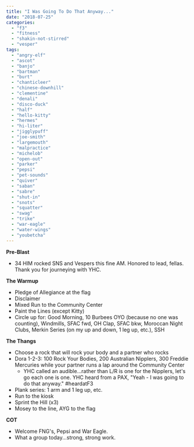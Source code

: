 ```yaml
---
title: "I Was Going To Do That Anyway..."
date: "2018-07-25"
categories: 
  - "f3"
  - "fitness"
  - "shakin-not-stirred"
  - "vesper"
tags: 
  - "angry-elf"
  - "ascot"
  - "banjo"
  - "bartman"
  - "burt"
  - "chanticleer"
  - "chinese-downhill"
  - "clementine"
  - "denali"
  - "disco-duck"
  - "half"
  - "hello-kitty"
  - "hermes"
  - "hi-liter"
  - "jigglypuff"
  - "joe-smith"
  - "largemouth"
  - "malpractice"
  - "michelob"
  - "open-out"
  - "parker"
  - "pepsi"
  - "pet-sounds"
  - "quiver"
  - "saban"
  - "sabre"
  - "shut-in"
  - "snots"
  - "squatter"
  - "swag"
  - "trike"
  - "war-eagle"
  - "water-wings"
  - "youbetcha"
---
```


**Pre-Blast**

- 34 HIM rocked SNS and Vespers this fine AM. Honored to lead, fellas. Thank you for journeying with YHC.

**The Warmup**

- Pledge of Allegiance at the flag
- Disclaimer
- Mixed Run to the Community Center
- Paint the Lines (except Kitty)
- Circle up for: Good Morning, 10 Burbees OYO (because no one was counting), Windmills, SFAC fwd, OH Clap, SFAC bkw, Moroccan Night Clubs, Merkin Series (on my up and down, 1 leg up, etc.), SSH

**The Thangs**

- Choose a rock that will rock your body and a partner who rocks
- Dora 1-2-3: 100 Rock Your Bodies, 200 Australian Nipplers, 300 Freddie Mercuries while your partner runs a lap around the Community Center
    - YHC called an audible...rather than L/R is one for the Nipplers, let's go each one is one. YHC heard from a PAX, "Yeah - I was going to do that anyway." #heardatF3
- Plank series: 1 arm and 1 leg up, etc.
- Run to the kiosk
- Sprint the Hill (x3)
- Mosey to the line, AYG to the flag

**COT**

- Welcome FNG's, Pepsi and War Eagle.
- What a group today...strong, strong work.
